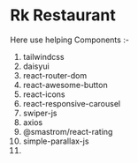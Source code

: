 # Rk Restaurant


Here use helping Components :-

01. tailwindcss
02. daisyui
03. react-router-dom
04. react-awesome-button
05. react-icons
06. react-responsive-carousel
07. swiper-js
08. axios
09. @smastrom/react-rating
10. simple-parallax-js
11. 